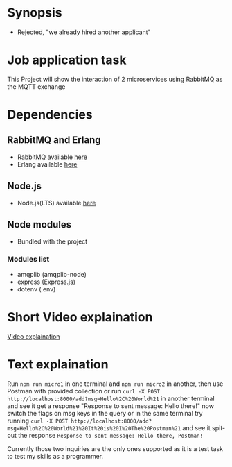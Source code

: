 # Synopsis
* Rejected, "we already hired another applicant"

# Job application task
 
This Project will show the interaction of 2 microservices using RabbitMQ as the MQTT exchange

# Dependencies
## RabbitMQ and Erlang
- RabbitMQ available [here](https://www.rabbitmq.com/download.html)
- Erlang available [here](https://www.erlang.org/downloads)
## Node.js
- Node.js(LTS) available [here](https://nodejs.org/en/download)
## Node modules
- Bundled with the project
### Modules list
- amqplib (amqplib-node)
- express (Express.js)
- dotenv (.env)

# Short Video explaination
[Video explaination](Video/lv_0_20230810153640.mp4)

# Text explaination
Run ```npm run micro1``` in one terminal and ```npm run micro2``` in another, then use Postman with provided collection or run ```curl -X POST http://localhost:8000/add?msg=Hello%2C%20World%21``` in another terminal and see it get a response "Response to sent message: Hello there!"
now switch the flags on msg keys in the query or in the same terminal try running ```curl -X POST http://localhost:8000/add?msg=Hello%2C%20World%21%20It%20is%20I%20The%20Postman%21``` and see it spit-out the response ```Response to sent message: Hello there, Postman!```

Currently those two inquiries are the only ones supported as it is a test task to test my skills as a programmer.

